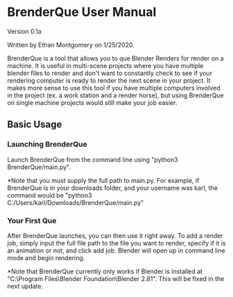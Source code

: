 # BrenderQue User Manual #
Version 0.1a

Written by Ethan Montgomery on 1/25/2020.

BrenderQue is a tool that allows you to que Blender Renders for render on a machine.  It is useful in multi-scene projects where you have multiple blender files to render and don't want to constantly check to see if your rendering computer is ready to render the next scene in your project.  It makes more sense to use this tool if you have multiple computers involved in the project (ex. a work station and a render horse), but using BrenderQue on single machine projects would still make your job easier.



## Basic Usage ##

### Launching BrenderQue ###
Launch BrenderQue from the command line using "python3 BrenderQue/main.py".

*Note that you must supply the full path to main.py.  For example, if BrenderQue is in your downloads folder, and your username was karl, the command would be "python3 C:/Users/karl/Downloads/BrenderQue/main.py"


### Your First Que ###
After BrenderQue launches, you can then use it right away.  To add a render job, simply input the full file path to the file you want to render, specify if it is an animation or not, and click add job.  Blender will open up in command line mode and begin rendering.


*Note that BrenderQue currently only works if Blender is installed at "C:\Program Files\Blender Foundation\Blender 2.81".  This will be fixed in the next update.
